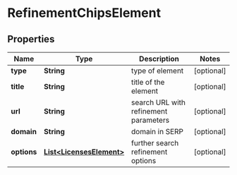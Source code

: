 

# RefinementChipsElement


## Properties

| Name | Type | Description | Notes |
|------------ | ------------- | ------------- | -------------|
|**type** | **String** | type of element |  [optional] |
|**title** | **String** | title of the element |  [optional] |
|**url** | **String** | search URL with refinement parameters |  [optional] |
|**domain** | **String** | domain in SERP |  [optional] |
|**options** | [**List&lt;LicensesElement&gt;**](LicensesElement.md) | further search refinement options |  [optional] |



